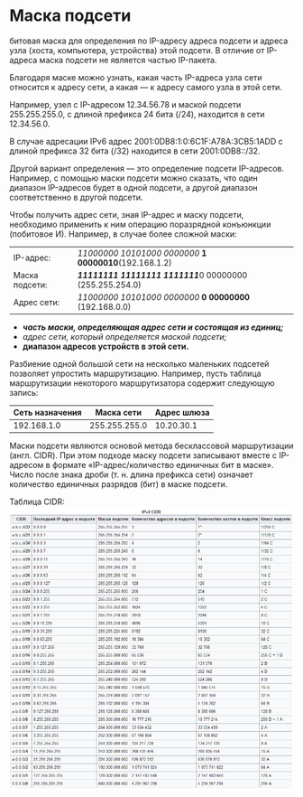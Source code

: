 Маска подсети
========================

битовая маска для определения по IP-адресу адреса подсети и адреса узла (хоста, компьютера, устройства) этой подсети. В отличие от IP-адреса маска подсети не является частью IP-пакета.

Благодаря маске можно узнать, какая часть IP-адреса узла сети относится к адресу сети, а какая — к адресу самого узла в этой сети.

Например, узел с IP-адресом 12.34.56.78 и маской подсети 255.255.255.0, с длиной префикса 24 бита (/24), находится в сети 12.34.56.0.

В случае адресации IPv6 адрес 2001:0DB8:1:0:6C1F:A78A:3CB5:1ADD с длиной префикса 32 бита (/32) находится в сети 2001:0DB8::/32.

Другой вариант определения — это определение подсети IP-адресов. Например, с помощью маски подсети можно сказать, что один диапазон IP-адресов будет в одной подсети, а другой диапазон соответственно в другой подсети.

Чтобы получить адрес сети, зная IP-адрес и маску подсети, необходимо применить к ним операцию поразрядной конъюнкции (побитовое И). Например, в случае более сложной маски: 

|||
|:---|:---|
|IP-адрес:         |*11000000 10101000 0000000* **1 00000010**(192.168.1.2)|
|Маска подсети: | ***11111111 11111111 1111111***0 00000000 (255.255.254.0)|
|Адрес сети:       |*11000000 10101000 0000000* **0 00000000** (192.168.0.0)|
    
- ***часть маски, определяющая адрес сети и состоящая из единиц;***
- *адрес сети, который определяется маской подсети;*
- **диапазон адресов устройств в этой сети.**

Разбиение одной большой сети на несколько маленьких подсетей позволяет упростить маршрутизацию. Например, пусть таблица маршрутизации 
некоторого маршрутизатора содержит следующую запись: 

| Сеть назначения  | Маска сети  | Адрес шлюза |
|---|---|---|
| 192.168.1.0 | 255.255.255.0 | 10.20.30.1 |

Маски подсети являются основой метода бесклассовой маршрутизации (англ. CIDR). При этом подходе маску подсети записывают вместе с IP-адресом в формате «IP-адрес/количество единичных бит в маске». Число после знака дроби (т. н. длина префикса сети) означает количество единичных разрядов (бит) в маске подсети.

Таблица CIDR: 
![CIDR table](../../media/qownnotes-media-rnAOWP.png)
